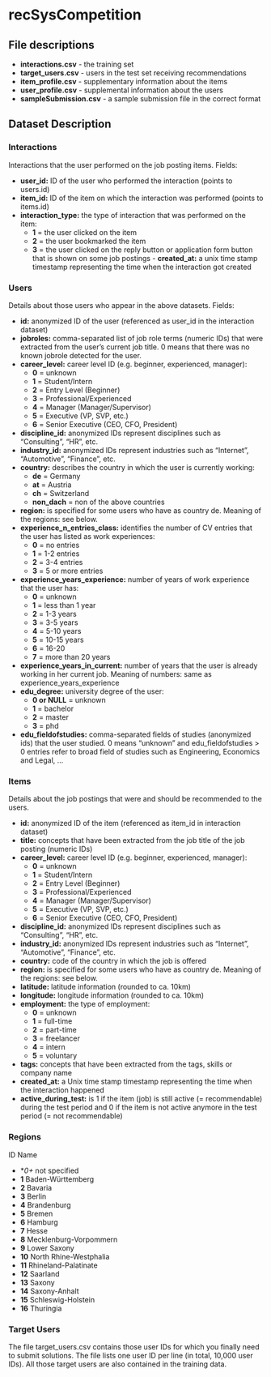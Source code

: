 # recSysCompetition

## File descriptions
- **interactions.csv** - the training set
- **target_users.csv** - users in the test set receiving recommendations
- **item_profile.csv** - supplementary information about the items
- **user_profile.csv** - supplemental information about the users
- **sampleSubmission.csv** - a sample submission file in the correct format

## Dataset Description

### Interactions

Interactions that the user performed on the job posting items. Fields:

- **user_id:** ID of the user who performed the interaction (points to users.id)
- **item_id:** ID of the item on which the interaction was performed (points to items.id)
- **interaction_type:** the type of interaction that was performed on the item:
    - **1** = the user clicked on the item
    - **2** = the user bookmarked the item
    - **3** = the user clicked on the reply button or application form button that is shown on some job postings
- **created_at:** a unix time stamp timestamp representing the time when the interaction got created

### Users

Details about those users who appear in the above datasets. Fields:

- **id:** anonymized ID of the user (referenced as user_id in the interaction dataset)
- **jobroles:** comma-separated list of job role terms (numeric IDs) that were extracted from the user’s current job title. 0 means that there was no known jobrole detected for the user.
- **career_level:** career level ID (e.g. beginner, experienced, manager):
    - **0** = unknown
    - **1** = Student/Intern
    - **2** = Entry Level (Beginner)
    - **3** = Professional/Experienced
    - **4** = Manager (Manager/Supervisor)
    - **5** = Executive (VP, SVP, etc.)
    - **6** = Senior Executive (CEO, CFO, President)
- **discipline_id:** anonymized IDs represent disciplines such as “Consulting”, “HR”, etc.
- **industry_id:** anonymized IDs represent industries such as “Internet”, “Automotive”, “Finance”, etc.
- **country:** describes the country in which the user is currently working:
    - **de** = Germany
    - **at** = Austria
    - **ch** = Switzerland
    - **non_dach** = non of the above countries
- **region:** is specified for some users who have as country de. Meaning of the regions: see below.
- **experience_n_entries_class:** identifies the number of CV entries that the user has listed as work experiences:
    - **0** = no entries
    - **1** = 1-2 entries
    - **2** = 3-4 entries
    - **3** = 5 or more entries
- **experience_years_experience:** number of years of work experience that the user has:
    - **0** = unknown
    - **1** = less than 1 year
    - **2** = 1-3 years
    - **3** = 3-5 years
    - **4** = 5-10 years
    - **5** = 10-15 years
    - **6** = 16-20
    - **7** = more than 20 years
- **experience_years_in_current:** number of years that the user is already working in her current job. Meaning of numbers: same as experience_years_experience
- **edu_degree:** university degree of the user:
    - **0 or NULL** = unknown
    - **1** = bachelor
    - **2** = master
    - **3** = phd
- **edu_fieldofstudies:** comma-separated fields of studies (anonymized ids) that the user studied. 0 means “unknown” and edu_fieldofstudies > 0 entries refer to broad field of studies such as Engineering, Economics and Legal, …

### Items

Details about the job postings that were and should be recommended to the users.

- **id:** anonymized ID of the item (referenced as item_id in interaction dataset)
- **title:** concepts that have been extracted from the job title of the job posting (numeric IDs)
- **career_level:** career level ID (e.g. beginner, experienced, manager):
    - **0** = unknown
    - **1** = Student/Intern
    - **2** = Entry Level (Beginner)
    - **3** = Professional/Experienced
    - **4** = Manager (Manager/Supervisor)
    - **5** = Executive (VP, SVP, etc.)
    - **6** = Senior Executive (CEO, CFO, President)
- **discipline_id:** anonymized IDs represent disciplines such as “Consulting”, “HR”, etc.
- **industry_id:** anonymized IDs represent industries such as “Internet”, “Automotive”, “Finance”, etc.
- **country:** code of the country in which the job is offered
- **region:** is specified for some users who have as country de. Meaning of the regions: see below.
- **latitude:** latitude information (rounded to ca. 10km)
- **longitude:** longitude information (rounded to ca. 10km)
- **employment:** the type of employment:
    - **0** = unknown
    - **1** = full-time
    - **2** = part-time
    - **3** = freelancer
    - **4** = intern
    - **5** = voluntary
- **tags:** concepts that have been extracted from the tags, skills or company name
- **created_at:** a Unix time stamp timestamp representing the time when the interaction happened
- **active_during_test:** is 1 if the item (job) is still active (= recommendable) during the test period and 0 if the item is not active anymore in the test period (= not recommendable)

### Regions

ID  Name
- **0+*   not specified
- **1**   Baden-Württemberg
- **2**   Bavaria
- **3**   Berlin
- **4**   Brandenburg
- **5**   Bremen
- **6**   Hamburg
- **7**   Hesse
- **8**   Mecklenburg-Vorpommern
- **9**   Lower Saxony
- **10**  North Rhine-Westphalia
- **11**  Rhineland-Palatinate
- **12**  Saarland
- **13**  Saxony
- **14**  Saxony-Anhalt
- **15**  Schleswig-Holstein
- **16**  Thuringia

### Target Users

The file target_users.csv contains those user IDs for which you finally need to submit solutions. The file lists one user ID per line (in total, 10,000 user IDs). All those target users are also contained in the training data.